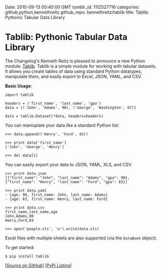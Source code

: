 Date: 2010-09-13 00:40:00 GMT
tumblr_id: 1112527716
categories: github,python,kennethreitz
github_repo: kennethreitz/tablib
title: Tablib: Pythonic Tabular Data Library

# Tablib: Pythonic Tabular Data Library

The Changelog's Kenneth Reitz is pleased to announce a new Python module: [Tablib](http://github.com/kennethreitz/tablib). Tablib is a simple module for working with tabular datasets. It allows you create tables of data using standard Python datatypes, manipulate them, and easily export to Excel, JSON, YAML, and CSV.

**Basic Usage**:

    import tablib

    headers = ('first_name', 'last_name', 'gpa')
    data = [('John', 'Adams', 90), ('George', 'Washington', 67)]
    
    data = tablib.Dataset(*data, headers=headers)

You can maniuplate your data like a standard Python list:

    >>> data.append(('Henry', 'Ford', 83))

    >>> print data['first_name']
    ['John', 'George', 'Henry']
       
    >>> del data[1]

You can easily export your data to JSON, YAML, XLS, and CSV.
   
    >>> print data.json
    [{"first_name": "John", "last_name": "Adams", "gpa": 90}, {"first_name": "Henry", "last_name": "Ford", "gpa": 83}]

    >>> print data.yaml
    - {age: 90, first_name: John, last_name: Adams}
    - {age: 83, first_name: Henry, last_name: Ford}

    >>> print data.csv
    first_name,last_name,age 
    John,Adams,90 
    Henry,Ford,83 

    >>> open('people.xls', 'w').write(data.xls)


Excel files with multiple sheets are also supported (via the `DataBook` object).

To get started: 

	$ pip install tablib

[[Source on GitHub](http://github.com/kennethreitz/tablib)] [[PyPi Listing](http://pypi.python.org/pypi/tablib)]
